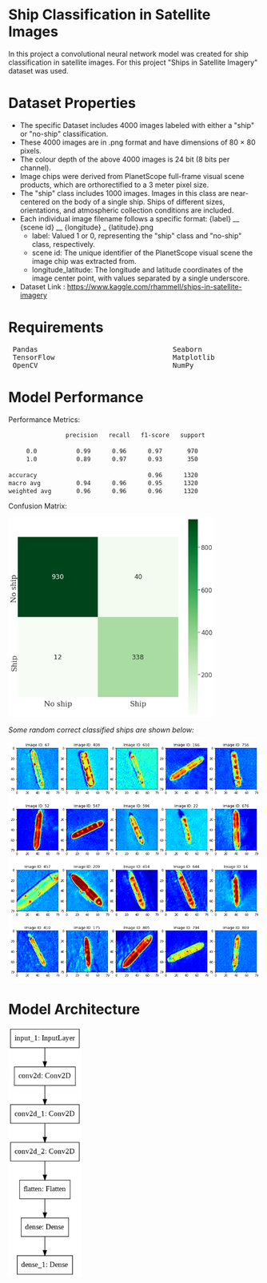 # Ship Classification in Satellite Images
In this project a convolutional neural network model was created for ship classification in satellite images. 
For this project "Ships in Satellite Imagery" dataset was used.

# Dataset Properties

 * The specific Dataset includes 4000 images labeled with either a "ship" or "no-ship" classification.
 * These 4000 images are in .png format and have dimensions of 80 × 80 pixels. 
 * The colour depth of the above 4000 images is 24 bit (8 bits per channel).
 * Image chips were derived from PlanetScope full-frame visual scene products, which are orthorectified to a 3 meter pixel size.
 * The "ship" class includes 1000 images. Images in this class are near-centered on the body of a single ship. Ships of different sizes, orientations, and atmospheric collection conditions are included.
 * Each individual image filename follows a specific format: {label} __ {scene id} __ {longitude} _ {latitude}.png
   * label: Valued 1 or 0, representing the "ship" class and "no-ship" class, respectively.
   * scene id: The unique identifier of the PlanetScope visual scene the image chip was extracted from. 
   * longitude_latitude: The longitude and latitude coordinates of the image center point, with values separated by a single underscore.
* Dataset Link : https://www.kaggle.com/rhammell/ships-in-satellite-imagery 

# Requirements

<pre>
 Pandas                                Seaborn                              Keras                      
 TensorFlow                            Matplotlib                           scikit-learn        
 OpenCV                                NumPy                                
</pre> 
 
 # Model Performance
 
 Performance Metrics:

                    precision   recall   f1-score   support

         0.0           0.99      0.96      0.97       970
         1.0           0.89      0.97      0.93       350

    accuracy                               0.96      1320
    macro avg          0.94      0.96      0.95      1320
    weighted avg       0.96      0.96      0.96      1320

Confusion Matrix:

<kbd><img height="400" src="/confusion_matrix.png"></kbd>


*Some random correct classified ships are shown below:*

![](/Project_Image.png)

# Model Architecture

<kbd><img height="500" src="/model.png"></kbd>
